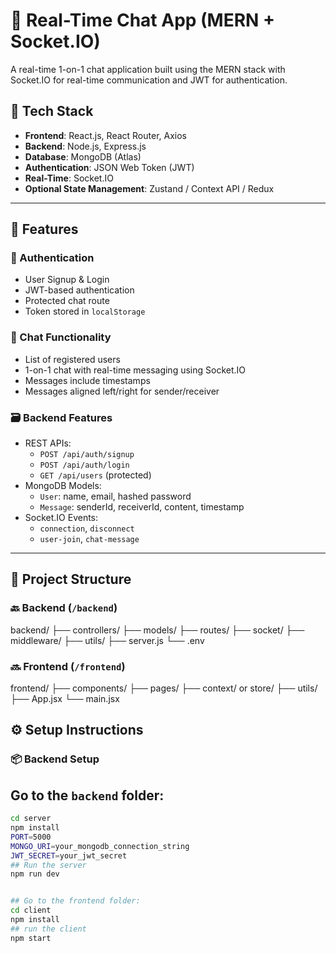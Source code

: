 # 🔴 Real-Time Chat App (MERN + Socket.IO)

A real-time 1-on-1 chat application built using the MERN stack with Socket.IO for real-time communication and JWT for authentication.

## 🚀 Tech Stack

- **Frontend**: React.js, React Router, Axios
- **Backend**: Node.js, Express.js
- **Database**: MongoDB (Atlas)
- **Authentication**: JSON Web Token (JWT)
- **Real-Time**: Socket.IO
- **Optional State Management**: Zustand / Context API / Redux

---

## 📸 Features

### 🔐 Authentication
- User Signup & Login
- JWT-based authentication
- Protected chat route
- Token stored in `localStorage`

### 💬 Chat Functionality
- List of registered users
- 1-on-1 chat with real-time messaging using Socket.IO
- Messages include timestamps
- Messages aligned left/right for sender/receiver

### 🗃️ Backend Features
- REST APIs:
  - `POST /api/auth/signup`
  - `POST /api/auth/login`
  - `GET /api/users` (protected)
- MongoDB Models:
  - `User`: name, email, hashed password
  - `Message`: senderId, receiverId, content, timestamp
- Socket.IO Events:
  - `connection`, `disconnect`
  - `user-join`, `chat-message`

---

## 📁 Project Structure

### 🔙 Backend (`/backend`)
backend/
├── controllers/
├── models/
├── routes/
├── socket/
├── middleware/
├── utils/
├── server.js
└── .env
### 🔜 Frontend (`/frontend`)
frontend/
├── components/
├── pages/
├── context/ or store/
├── utils/
├── App.jsx
└── main.jsx

## ⚙️ Setup Instructions

### 📦 Backend Setup

## Go to the `backend` folder:
   ```bash
   cd server
   npm install
   PORT=5000
MONGO_URI=your_mongodb_connection_string
JWT_SECRET=your_jwt_secret
## Run the server
npm run dev


## Go to the frontend folder:
cd client
npm install
## run the client
npm start
